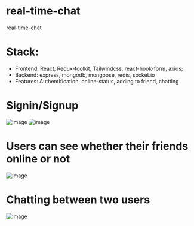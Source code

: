 # real-time-chat
real-time-chat
# Stack: 
- Frontend: React, Redux-toolkit, Tailwindcss, react-hook-form, axios;
- Backend: express, mongodb, mongoose, redis, socket.io
- Features: Authentification, online-status, adding to friend, chatting

# Signin/Signup
![image](https://user-images.githubusercontent.com/112856770/225930335-786b5bdd-928e-4c5d-92ab-556f11f5aeb4.png)
![image](https://user-images.githubusercontent.com/112856770/225932971-3ea2683c-147b-457d-9e81-da6c13937809.png)
# Users can see whether their friends online or not 
![image](https://user-images.githubusercontent.com/112856770/225934490-baa5956d-f728-4442-953a-ef634de4b82e.png)
# Chatting between two users
![image](https://user-images.githubusercontent.com/112856770/225935824-39668b59-715f-4f0c-8216-82c233b5ba03.png)


